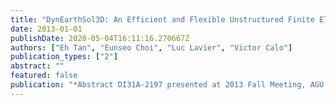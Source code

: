 ```yaml
---
title: "DynEarthSol3D: An Efficient and Flexible Unstructured Finite Element Method to Study Long-Term Tectonic Deformation,"
date: 2013-01-01
publishDate: 2020-05-04T16:11:16.270667Z
authors: ["Eh Tan", "Eunseo Choi", "Luc Lavier", "Victor Calo"]
publication_types: ["2"]
abstract: ""
featured: false
publication: "*Abstract DI31A-2197 presented at 2013 Fall Meeting, AGU, San Francisco, Calif., 9-13 Dec.*"
---
```


